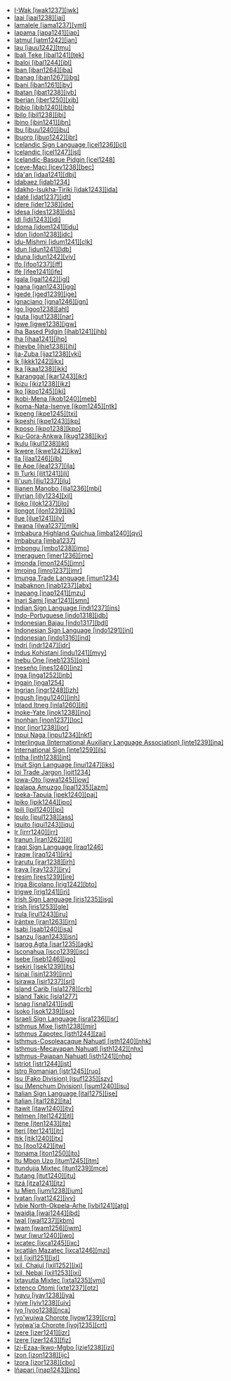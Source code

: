 - [I-Wak [iwak1237][iwk]](tree/austronesian.aust1307/nuclearaustronesian.nucl1752/malayopolynesian.mala1545/northernluzon.nort3238/mesocordilleran.meso1254/southcentralcordilleran.sout3211/southerncordilleran.sout2907/westsoutherncordilleran.west2550/nuclearsoutherncordilleran.nucl1542/iwak.iwak1237/iwak.iwak1237.ini)
- [Iaai [iaai1238][iai]](tree/austronesian.aust1307/nuclearaustronesian.nucl1752/malayopolynesian.mala1545/centraleasternmalayopolynesian.cent2237/easternmalayopolynesian.east2712/oceanic.ocea1241/loyaltyislands.loya1239/iaai.iaai1238/iaai.iaai1238.ini)
- [Iamalele [iama1237][yml]](tree/austronesian.aust1307/nuclearaustronesian.nucl1752/malayopolynesian.mala1545/centraleasternmalayopolynesian.cent2237/easternmalayopolynesian.east2712/oceanic.ocea1241/westernoceaniclinkage.west2818/papuantiplinkage.papu1253/nuclearpapuantiplinkage.nucl1744/northpapuanmainlanddentrecasteaux.nort2848/bwaidoga.bwai1241/iamalelic.iama1238/iamalele.iama1237/iamalele.iama1237.ini)
- [Iapama [iapa1241][iap]](tree/bookkeeping.book1242/iapama.iapa1241/iapama.iapa1241.ini)
- [Iatmul [iatm1242][ian]](tree/ndu.nduu1242/nuclearndu.nucl1642/sawosic.sawo1235/sawos.sawo1234/iatmul.iatm1242/iatmul.iatm1242.ini)
- [Iau [iauu1242][tmu]](tree/lakesplain.lake1255/tariku.tari1255/centraltariku.cent2110/iau.iauu1242/iau.iauu1242.ini)
- [Ibali Teke [ibal1241][tek]](tree/atlanticcongo.atla1278/voltacongo.volt1241/benuecongo.benu1247/bantoid.bant1294/southernbantoid.sout3152/narrowbantu.narr1281/centralwesternbantu.cent2260/njebembeteteke.njeb1243/tekeb70.teke1283/ibaliteke.ibal1241/ibaliteke.ibal1241.ini)
- [Ibaloi [ibal1244][ibl]](tree/austronesian.aust1307/nuclearaustronesian.nucl1752/malayopolynesian.mala1545/northernluzon.nort3238/mesocordilleran.meso1254/southcentralcordilleran.sout3211/southerncordilleran.sout2907/westsoutherncordilleran.west2550/nuclearsoutherncordilleran.nucl1542/ibaloi.ibal1244/ibaloi.ibal1244.ini)
- [Iban [iban1264][iba]](tree/austronesian.aust1307/nuclearaustronesian.nucl1752/malayopolynesian.mala1545/malayosumbawan.mala1536/northandeastmalayosumbawan.nort3170/malayic.mala1538/nuclearmalayic.nucl1733/ibanic.iban1263/iban.iban1264/iban.iban1264.ini)
- [Ibanag [iban1267][ibg]](tree/austronesian.aust1307/nuclearaustronesian.nucl1752/malayopolynesian.mala1545/northernluzon.nort3238/cagayanvalley.caga1241/ibanagic.iban1268/ibanag.iban1267/ibanag.iban1267.ini)
- [Ibani [iban1261][iby]](tree/ijoid.ijoi1239/ijo.ijoo1239/easternijo.east2383/kakibankoroo.kaki1245/kakiba.kaki1246/ibani.iban1261/ibani.iban1261.ini)
- [Ibatan [ibat1238][ivb]](tree/austronesian.aust1307/nuclearaustronesian.nucl1752/malayopolynesian.mala1545/ibatan.ibat1238/ibatan.ibat1238.ini)
- [Iberian [iber1250][xib]](tree/iberian.iber1250/iberian.iber1250.ini)
- [Ibibio [ibib1240][ibb]](tree/atlanticcongo.atla1278/voltacongo.volt1241/benuecongo.benu1247/deltacross.delt1251/lowercross.obol1242/centrallowercross.cent2253/efikibibio.efik1244/ibibio.ibib1240/ibibio.ibib1240.ini)
- [Ibilo [ibil1238][ibi]](tree/bookkeeping.book1242/ibilo.ibil1238/ibilo.ibil1238.ini)
- [Ibino [ibin1241][ibn]](tree/atlanticcongo.atla1278/voltacongo.volt1241/benuecongo.benu1247/deltacross.delt1251/lowercross.obol1242/ibino.ibin1241/ibino.ibin1241.ini)
- [Ibu [ibuu1240][ibu]](tree/northhalmahera.nort2923/northernnorthhalmahera.nort2924/sahuan.sahu1244/ibu.ibuu1240/ibu.ibuu1240.ini)
- [Ibuoro [ibuo1242][ibr]](tree/atlanticcongo.atla1278/voltacongo.volt1241/benuecongo.benu1247/deltacross.delt1251/lowercross.obol1242/centrallowercross.cent2253/ibuoronkari.ibuo1241/ibuoro.ibuo1242/ibuoro.ibuo1242.ini)
- [Icelandic Sign Language [icel1236][icl]](tree/signlanguage.sign1238/signlanguages.sign1237/lsfic.lsfi1234/danishsign.dani1289/icelandicsignlanguage.icel1236/icelandicsignlanguage.icel1236.ini)
- [Icelandic [icel1247][isl]](tree/indoeuropean.indo1319/germanic.germ1287/northwestgermanic.nort3152/northgermanic.nort3160/westscandinavian.west2805/icelandicfaroese.icel1246/icelandic.icel1247/icelandic.icel1247.ini)
- [Icelandic-Basque Pidgin [icel1248]](tree/pidgin.pidg1258/icelandicbasedpidgin.icel1249/icelandicbasquepidgin.icel1248/icelandicbasquepidgin.icel1248.ini)
- [Iceve-Maci [icev1238][bec]](tree/atlanticcongo.atla1278/voltacongo.volt1241/benuecongo.benu1247/bantoid.bant1294/southernbantoid.sout3152/tivoid.tivo1239/centraltivoid.cent2261/centraltivoida.cent2267/icevemaci.icev1238/icevemaci.icev1238.ini)
- [Ida'an [idaa1241][dbj]](tree/austronesian.aust1307/nuclearaustronesian.nucl1752/malayopolynesian.mala1545/northborneomalayopolynesian.nort3253/northeastsabahan.nort3172/idaan.idaa1241/idaan.idaa1241.ini)
- [Idabaez [idab1234]](tree/unclassifiable.uncl1493/idabaez.idab1234/idabaez.idab1234.ini)
- [Idakho-Isukha-Tiriki [idak1243][ida]](tree/atlanticcongo.atla1278/voltacongo.volt1241/benuecongo.benu1247/bantoid.bant1294/southernbantoid.sout3152/narrowbantu.narr1281/eastbantu.east2731/northeastsavannabantu.nort3203/greatlakesbantu.grea1289/greaterluyia.grea1291/luyia.luyi1234/idakhoisukhatiriki.idak1243/idakhoisukhatiriki.idak1243.ini)
- [Idaté [idat1237][idt]](tree/austronesian.aust1307/nuclearaustronesian.nucl1752/malayopolynesian.mala1545/centraleasternmalayopolynesian.cent2237/centralmalayopolynesian.cent2245/timoricb.timo1260/easterntimoricb.east2733/idate.idat1237/idate.idat1237.ini)
- [Idere [ider1238][ide]](tree/atlanticcongo.atla1278/voltacongo.volt1241/benuecongo.benu1247/deltacross.delt1251/lowercross.obol1242/oboloic.obol1244/idere.ider1238/idere.ider1238.ini)
- [Idesa [ides1238][ids]](tree/bookkeeping.book1242/idesa.ides1238/idesa.ides1238.ini)
- [Idi [idii1243][idi]](tree/pahoturi.paho1240/idi.idii1243/idi.idii1243.ini)
- [Idoma [idom1241][idu]](tree/atlanticcongo.atla1278/voltacongo.volt1241/benuecongo.benu1247/idomoid.idom1262/akweya.etul1244/etuloidoma.etul1246/nuclearidoma.nucl1732/idoma.idom1241/idoma.idom1241.ini)
- [Idon [idon1238][idc]](tree/atlanticcongo.atla1278/voltacongo.volt1241/benuecongo.benu1247/benuecongoplateau.benu1248/northernbenuecongoplateau.nort3169/idon.idon1238/idon.idon1238.ini)
- [Idu-Mishmi [idum1241][clk]](tree/sinotibetan.sino1245/mishmic.mish1241/idumishmi.idum1241/idumishmi.idum1241.ini)
- [Idun [idun1241][ldb]](tree/atlanticcongo.atla1278/voltacongo.volt1241/benuecongo.benu1247/benuecongoplateau.benu1248/westernbenuecongoplateau.west2801/northwesternbenuecongoplateau.nort3184/koroic.koro1301/idun.idun1241/idun.idun1241.ini)
- [Iduna [idun1242][viv]](tree/austronesian.aust1307/nuclearaustronesian.nucl1752/malayopolynesian.mala1545/centraleasternmalayopolynesian.cent2237/easternmalayopolynesian.east2712/oceanic.ocea1241/westernoceaniclinkage.west2818/papuantiplinkage.papu1253/nuclearpapuantiplinkage.nucl1744/northpapuanmainlanddentrecasteaux.nort2848/bwaidoga.bwai1241/bwaidokaiduna.bwai1244/iduna.idun1242/iduna.idun1242.ini)
- [Ifo [ifoo1237][iff]](tree/austronesian.aust1307/nuclearaustronesian.nucl1752/malayopolynesian.mala1545/centraleasternmalayopolynesian.cent2237/easternmalayopolynesian.east2712/oceanic.ocea1241/southernmelanesian.sout3173/southvanuatu.sout2868/erromanga.erro1239/ifo.ifoo1237/ifo.ifoo1237.ini)
- [Ifè [ifee1241][ife]](tree/atlanticcongo.atla1278/voltacongo.volt1241/benuecongo.benu1247/defoid.defo1239/yoruboid.yoru1244/edekiri.edek1238/ede.edea1234/westernede.west2827/southwesternede.sout3187/ife.ifee1241/ife.ifee1241.ini)
- [Igala [igal1242][igl]](tree/atlanticcongo.atla1278/voltacongo.volt1241/benuecongo.benu1247/defoid.defo1239/yoruboid.yoru1244/igala.igal1242/igala.igal1242.ini)
- [Igana [igan1243][igg]](tree/lowersepikramu.lowe1437/ramu.ramu1234/tamolan.tamo1242/unclassifiedtamolan.unun9900/unclassifiedtamolan.uncl1496/unclassifiedtamolan.unun9899/igana.igan1243/igana.igan1243.ini)
- [Igede [iged1239][ige]](tree/atlanticcongo.atla1278/voltacongo.volt1241/benuecongo.benu1247/idomoid.idom1262/akweya.etul1244/igede.iged1239/igede.iged1239.ini)
- [Ignaciano [igna1246][ign]](tree/arawakan.araw1281/southernmaipuran.sout3131/boliviaparana.boli1260/moxo.moxo1234/ignaciano.igna1246/ignaciano.igna1246.ini)
- [Igo [igoo1238][ahl]](tree/atlanticcongo.atla1278/voltacongo.volt1241/kwavoltacongo.kwav1236/katogo.kato1245/kposoahlobowili.kpos1239/igo.igoo1238/igo.igoo1238.ini)
- [Iguta [igut1238][nar]](tree/atlanticcongo.atla1278/voltacongo.volt1241/benuecongo.benu1247/kainji.kain1275/centralkainji.cent2242/basaeasternkainji.basa1288/easternkainji.east2404/jos.josa1234/northernjos.nort3210/northcentraljos.nort3215/iguta.igut1238/iguta.igut1238.ini)
- [Igwe [igwe1238][igw]](tree/atlanticcongo.atla1278/voltacongo.volt1241/benuecongo.benu1247/akpesedoid.akpe1249/edoid.edoi1239/northcentraledoid.nort3182/unclassifiednorthcentraledoid.unun9932/unclassifiednorthcentraledoid.uncl1474/igweenwasasaru.igwe1239/igwe.igwe1238/igwe.igwe1238.ini)
- [Iha Based Pidgin [ihab1241][ihb]](tree/pidgin.pidg1258/ihabasedpidginpidgin.ihab1242/ihabasedpidgin.ihab1241/ihabasedpidgin.ihab1241.ini)
- [Iha [ihaa1241][ihp]](tree/westbomberai.west2604/nuclearwestbomberai.nucl1641/iha.ihaa1241/iha.ihaa1241.ini)
- [Ihievbe [ihie1238][ihi]](tree/bookkeeping.book1242/ihievbe.ihie1238/ihievbe.ihie1238.ini)
- [Ija-Zuba [ijaz1238][vki]](tree/atlanticcongo.atla1278/voltacongo.volt1241/benuecongo.benu1247/benuecongoplateau.benu1248/alumic.alum1249/jiliceggonic.jili1242/jilic.jili1243/ijazuba.ijaz1238/ijazuba.ijaz1238.ini)
- [Ik [ikkk1242][ikx]](tree/kuliak.kuli1252/ik.ikkk1242/ik.ikkk1242.ini)
- [Ika [ikaa1238][ikk]](tree/atlanticcongo.atla1278/voltacongo.volt1241/benuecongo.benu1247/igboid.igbo1258/igbo.igbo1259/ika.ikaa1238/ika.ikaa1238.ini)
- [Ikaranggal [ikar1243][ikr]](tree/pamanyungan.pama1250/paman.pama1251/rarmulpama.rarm1238/ikaranggal.ikar1243/ikaranggal.ikar1243.ini)
- [Ikizu [ikiz1238][ikz]](tree/atlanticcongo.atla1278/voltacongo.volt1241/benuecongo.benu1247/bantoid.bant1294/southernbantoid.sout3152/narrowbantu.narr1281/eastbantu.east2731/northeastsavannabantu.nort3203/greatlakesbantu.grea1289/eastnyanza.east2750/nyanzamara.nyan1318/southmara.sout3201/ikizu.ikiz1238/ikizu.ikiz1238.ini)
- [Iko [ikoo1245][iki]](tree/atlanticcongo.atla1278/voltacongo.volt1241/benuecongo.benu1247/deltacross.delt1251/lowercross.obol1242/iko.ikoo1245/iko.ikoo1245.ini)
- [Ikobi-Mena [ikob1240][meb]](tree/turamakikori.tura1263/turamaomatian.tura1264/ikobimena.ikob1240/ikobimena.ikob1240.ini)
- [Ikoma-Nata-Isenye [ikom1245][ntk]](tree/atlanticcongo.atla1278/voltacongo.volt1241/benuecongo.benu1247/bantoid.bant1294/southernbantoid.sout3152/narrowbantu.narr1281/eastbantu.east2731/northeastsavannabantu.nort3203/greatlakesbantu.grea1289/eastnyanza.east2750/nyanzamara.nyan1318/southmara.sout3201/ikomanataisenye.ikom1245/ikomanataisenye.ikom1245.ini)
- [Ikpeng [ikpe1245][txi]](tree/cariban.cari1283/pekodian.peko1235/xinguan.xing1247/ikpeng.ikpe1245/ikpeng.ikpe1245.ini)
- [Ikpeshi [ikpe1243][ikp]](tree/atlanticcongo.atla1278/voltacongo.volt1241/benuecongo.benu1247/akpesedoid.akpe1249/edoid.edoi1239/northcentraledoid.nort3182/unclassifiednorthcentraledoid.unun9932/unclassifiednorthcentraledoid.uncl1474/igweenwasasaru.igwe1239/ikpeshi.ikpe1243/ikpeshi.ikpe1243.ini)
- [Ikposo [ikpo1238][kpo]](tree/atlanticcongo.atla1278/voltacongo.volt1241/kwavoltacongo.kwav1236/katogo.kato1245/kposoahlobowili.kpos1239/ikposo.ikpo1238/ikposo.ikpo1238.ini)
- [Iku-Gora-Ankwa [ikug1238][ikv]](tree/atlanticcongo.atla1278/voltacongo.volt1241/benuecongo.benu1247/benuecongoplateau.benu1248/northernbenuecongoplateau.nort3169/ikugoraankwa.ikug1238/ikugoraankwa.ikug1238.ini)
- [Ikulu [ikul1238][ikl]](tree/atlanticcongo.atla1278/voltacongo.volt1241/benuecongo.benu1247/benuecongoplateau.benu1248/unclassifiedbenuecongoplateau.unun9912/ikulu.ikul1238/ikulu.ikul1238.ini)
- [Ikwere [ikwe1242][ikw]](tree/atlanticcongo.atla1278/voltacongo.volt1241/benuecongo.benu1247/igboid.igbo1258/igbo.igbo1259/ikwere.ikwe1242/ikwere.ikwe1242.ini)
- [Ila [ilaa1246][ilb]](tree/atlanticcongo.atla1278/voltacongo.volt1241/benuecongo.benu1247/bantoid.bant1294/southernbantoid.sout3152/narrowbantu.narr1281/eastbantu.east2731/botatwe.bota1239/lenjetongam60.lenj1247/centraleasternbotatwe.cent2279/ila.ilaa1246/ila.ilaa1246.ini)
- [Ile Ape [ilea1237][ila]](tree/austronesian.aust1307/nuclearaustronesian.nucl1752/malayopolynesian.mala1545/centraleasternmalayopolynesian.cent2237/centralmalayopolynesian.cent2245/floreslembata.flor1239/sikalamaholot.sika1265/lamaholotic.lama1292/lamaholotbarat.lama1293/northlembata.nort3216/ileape.ilea1237/ileape.ilea1237.ini)
- [Ili Turki [ilit1241][ili]](tree/turkic.turk1311/commonturkic.comm1245/oghuzkipchakuyghur.oghu1246/uyghur.uygh1240/iliturki.ilit1241/iliturki.ilit1241.ini)
- [Ili'uun [iliu1237][ilu]](tree/austronesian.aust1307/nuclearaustronesian.nucl1752/malayopolynesian.mala1545/centraleasternmalayopolynesian.cent2237/centralmalayopolynesian.cent2245/timorica.timo1259/northerntimorica.nort3194/wetar.weta1245/iliuun.iliu1237/iliuun.iliu1237.ini)
- [Ilianen Manobo [ilia1236][mbi]](tree/austronesian.aust1307/nuclearaustronesian.nucl1752/malayopolynesian.mala1545/greatercentralphilippine.grea1284/manobo.mano1276/centralandsouthernmanobo.cent2255/centralmanobo.cent2088/westmanobo.west2829/westcentralmanobo.west2554/ilianenmanobo.ilia1236/ilianenmanobo.ilia1236.ini)
- [Illyrian [illy1234][xil]](tree/unclassifiable.uncl1493/indoeuropeanunclassifiable.indo1330/illyrian.illy1234/illyrian.illy1234.ini)
- [Iloko [ilok1237][ilo]](tree/austronesian.aust1307/nuclearaustronesian.nucl1752/malayopolynesian.mala1545/northernluzon.nort3238/iloko.ilok1237/iloko.ilok1237.ini)
- [Ilongot [ilon1239][ilk]](tree/austronesian.aust1307/nuclearaustronesian.nucl1752/malayopolynesian.mala1545/northernluzon.nort3238/mesocordilleran.meso1254/southcentralcordilleran.sout3211/southerncordilleran.sout2907/ilongot.ilon1239/ilongot.ilon1239.ini)
- [Ilue [ilue1241][ilv]](tree/atlanticcongo.atla1278/voltacongo.volt1241/benuecongo.benu1247/deltacross.delt1251/lowercross.obol1242/ilue.ilue1241/ilue.ilue1241.ini)
- [Ilwana [ilwa1237][mlk]](tree/atlanticcongo.atla1278/voltacongo.volt1241/benuecongo.benu1247/bantoid.bant1294/southernbantoid.sout3152/narrowbantu.narr1281/eastbantu.east2731/northeastsavannabantu.nort3203/northeastcoastalbantu.nort3209/coastalnecbantu.coas1317/sabakiswahili.saba1282/ilwana.ilwa1237/ilwana.ilwa1237.ini)
- [Imbabura Highland Quichua [imba1240][qvi]](tree/quechuan.quec1387/quechuaii.quec1388/quechuaiib.quec1384/colombiaecuadorquechuaiib.colo1257/imbaburahighlandquichua.imba1240/imbaburahighlandquichua.imba1240.ini)
- [Imbabura [imba1237]](tree/unclassifiable.uncl1493/imbabura.imba1237/imbabura.imba1237.ini)
- [Imbongu [imbo1238][imo]](tree/nucleartransnewguinea.nucl1709/centraleastnewguineahighlands.cent2120/hagen.hage1248/auagawil.auag1234/imbongu.imbo1238/imbongu.imbo1238.ini)
- [Imeraguen [imer1236][ime]](tree/bookkeeping.book1242/imeraguen.imer1236/imeraguen.imer1236.ini)
- [Imonda [imon1245][imn]](tree/border.bord1247/warisic.wari1265/imonda.imon1245/imonda.imon1245.ini)
- [Imroing [imro1237][imr]](tree/austronesian.aust1307/nuclearaustronesian.nucl1752/malayopolynesian.mala1545/centraleasternmalayopolynesian.cent2237/centralmalayopolynesian.cent2245/babar.baba1274/southbabar.sout2881/southwestbabar.sout2882/imroing.imro1237/imroing.imro1237.ini)
- [Imunga Trade Language [imun1234]](tree/pidgin.pidg1258/mekeobasedpidgin.meke1244/imungatradelanguage.imun1234/imungatradelanguage.imun1234.ini)
- [Inabaknon [inab1237][abx]](tree/austronesian.aust1307/nuclearaustronesian.nucl1752/malayopolynesian.mala1545/greaterbarito.grea1283/samabajaw.sama1302/inabaknon.inab1237/inabaknon.inab1237.ini)
- [Inapang [inap1241][mzu]](tree/lowersepikramu.lowe1437/ramu.ramu1234/tamolan.tamo1242/inapang.inap1241/inapang.inap1241.ini)
- [Inari Sami [inar1241][smn]](tree/uralic.ural1272/saami.saam1281/easternsaami.east2324/mainlandeasternsaami.main1280/inarisami.inar1241/inarisami.inar1241.ini)
- [Indian Sign Language [indi1237][ins]](tree/signlanguage.sign1238/signlanguages.sign1237/indopakistaninepalesesign.indo1331/indopakistanisign.indo1332/indiansignlanguage.indi1237/indiansignlanguage.indi1237.ini)
- [Indo-Portuguese [indo1318][idb]](tree/bookkeeping.book1242/indoportuguese.indo1318/indoportuguese.indo1318.ini)
- [Indonesian Bajau [indo1317][bdl]](tree/austronesian.aust1307/nuclearaustronesian.nucl1752/malayopolynesian.mala1545/greaterbarito.grea1283/samabajaw.sama1302/suluborneo.sulu1242/borneocoastbajaw.born1254/indonesianbajau.indo1317/indonesianbajau.indo1317.ini)
- [Indonesian Sign Language [indo1291][inl]](tree/signlanguage.sign1238/signlanguages.sign1237/aslic.asli1244/malaysiansign.mala1548/indonesiansignlanguage.indo1291/indonesiansignlanguage.indo1291.ini)
- [Indonesian [indo1316][ind]](tree/austronesian.aust1307/nuclearaustronesian.nucl1752/malayopolynesian.mala1545/malayosumbawan.mala1536/northandeastmalayosumbawan.nort3170/malayic.mala1538/nuclearmalayic.nucl1733/indonesianarchipelagomalay.indo1326/indonesian.indo1316/indonesian.indo1316.ini)
- [Indri [indr1247][idr]](tree/atlanticcongo.atla1278/voltacongo.volt1241/northvoltacongo.nort3149/adamawaubangi.adam1258/ubangi.uban1244/serengbakamba.sere1265/sereic.sere1262/sereindri.sere1266/indritogoyo.indr1246/indri.indr1247/indri.indr1247.ini)
- [Indus Kohistani [indu1241][mvy]](tree/indoeuropean.indo1319/indoiranian.indo1320/indoaryan.indo1321/indoaryannorthwesternzone.indo1324/kohistani.kohi1251/induskohistanic.indu1240/induskohistani.indu1241/induskohistani.indu1241.ini)
- [Inebu One [ineb1235][oin]](tree/nucleartorricelli.nucl1708/westwapei.west2580/one.onee1245/centralnorthernone.cent2238/inebuone.ineb1235/inebuone.ineb1235.ini)
- [Ineseño [ines1240][inz]](tree/chumashan.chum1262/southernchumashan.sout3132/centralchumashan.cent2139/ineseno.ines1240/ineseno.ines1240.ini)
- [Inga [inga1252][inb]](tree/quechuan.quec1387/quechuaii.quec1388/quechuaiib.quec1384/colombiaecuadorquechuaiib.colo1257/inganquechuaiib.inga1251/inga.inga1252/inga.inga1252.ini)
- [Ingain [inga1254]](tree/nuclearmacroje.nucl1710/je.jeee1236/jemeridional.jeme1246/ingainkimda.inga1253/ingain.inga1254/ingain.inga1254.ini)
- [Ingrian [ingr1248][izh]](tree/uralic.ural1272/finnic.finn1317/ingrian.ingr1248/ingrian.ingr1248.ini)
- [Ingush [ingu1240][inh]](tree/nakhdaghestanian.nakh1245/nakh.nakh1246/checheningush.chec1244/ingush.ingu1240/ingush.ingu1240.ini)
- [Inlaod Itneg [inla1260][iti]](tree/austronesian.aust1307/nuclearaustronesian.nucl1752/malayopolynesian.mala1545/northernluzon.nort3238/mesocordilleran.meso1254/southcentralcordilleran.sout3211/centralcordilleran.cent2296/northcentralcordilleran.nort3240/kalingaitneg.kali1310/itneg.itne1252/inlaoditneg.inla1260/inlaoditneg.inla1260.ini)
- [Inoke-Yate [inok1238][ino]](tree/nucleartransnewguinea.nucl1709/kainantugoroka.kain1273/goroka.goro1272/nucleargoroka.nucl1760/nucleargoroka.nucl1756/kamanoyagaria.kama1374/inokeyate.inok1238/inokeyate.inok1238.ini)
- [Inonhan [inon1237][loc]](tree/austronesian.aust1307/nuclearaustronesian.nucl1752/malayopolynesian.mala1545/greatercentralphilippine.grea1284/centralphilippine.cent2246/bisayan.bisa1268/westbisayan.west2820/inonhan.inon1237/inonhan.inon1237.ini)
- [Inor [inor1238][ior]](tree/afroasiatic.afro1255/semitic.semi1276/westsemitic.west2786/ethiosemitic.ethi1244/southethiopic.sout3078/outersouthethiopic.oute1258/ttgroup.ttgr1237/inoric.inor1239/inor.inor1238/inor.inor1238.ini)
- [Inpui Naga [inpu1234][nkf]](tree/bookkeeping.book1242/inpuinaga.inpu1234/inpuinaga.inpu1234.ini)
- [Interlingua (International Auxiliary Language Association) [inte1239][ina]](tree/artificiallanguage.arti1236/interlinguainternationalauxiliarylanguageassociation.inte1239/interlinguainternationalauxiliarylanguageassociation.inte1239.ini)
- [International Sign [inte1259][ils]](tree/signlanguage.sign1238/pidginsignlanguage.pidg1253/internationalsign.inte1259/internationalsign.inte1259.ini)
- [Intha [inth1238][int]](tree/sinotibetan.sino1245/burmoqiangic.burm1265/loloburmese.lolo1265/burmish.burm1266/southernburmish.sout3159/intha.inth1238/intha.inth1238.ini)
- [Inuit Sign Language [inui1247][iks]](tree/signlanguage.sign1238/villagesignlanguage.vill1244/inuitsignlanguage.inui1247/inuitsignlanguage.inui1247.ini)
- [Ioi Trade Jargon [ioit1234]](tree/pidgin.pidg1258/mekeobasedpidgin.meke1244/ioitradejargon.ioit1234/ioitradejargon.ioit1234.ini)
- [Iowa-Oto [iowa1245][iow]](tree/siouan.siou1252/coresiouan.core1249/mississippivalley.miss1254/winnebagochiwere.winn1245/iowaoto.iowa1245/iowaoto.iowa1245.ini)
- [Ipalapa Amuzgo [ipal1235][azm]](tree/otomanguean.otom1299/easternotomanguean.east2557/amuzgomixtecan.amuz1253/amuzgoan.amuz1254/ipalapaamuzgo.ipal1235/ipalapaamuzgo.ipal1235.ini)
- [Ipeka-Tapuia [ipek1240][paj]](tree/bookkeeping.book1242/ipekatapuia.ipek1240/ipekatapuia.ipek1240.ini)
- [Ipiko [ipik1244][ipo]](tree/anim.anim1240/inlandgulf.inla1262/ipiko.ipik1244/ipiko.ipik1244.ini)
- [Ipili [ipil1240][ipi]](tree/nucleartransnewguinea.nucl1709/engakewahuli.enga1254/engan.enga1251/ipili.ipil1240/ipili.ipil1240.ini)
- [Ipulo [ipul1238][ass]](tree/atlanticcongo.atla1278/voltacongo.volt1241/benuecongo.benu1247/bantoid.bant1294/southernbantoid.sout3152/tivoid.tivo1239/centraltivoid.cent2261/centraltivoidb.cent2268/ipulo.ipul1238/ipulo.ipul1238.ini)
- [Iquito [iqui1243][iqu]](tree/zaparoan.zapa1251/iquitoarabela.iqui1244/cahuaranoiquito.cahu1267/iquito.iqui1243/iquito.iqui1243.ini)
- [Ir [irrr1240][irr]](tree/bookkeeping.book1242/ir.irrr1240/ir.irrr1240.ini)
- [Iranun [iran1262][ill]](tree/austronesian.aust1307/nuclearaustronesian.nucl1752/malayopolynesian.mala1545/greatercentralphilippine.grea1284/danao.dana1253/iranun.iran1262/iranun.iran1262.ini)
- [Iraqi Sign Language [iraq1246]](tree/signlanguage.sign1238/signlanguages.sign1237/arabsign.arab1398/levantineiraqisign.leva1240/iraqisignlanguage.iraq1246/iraqisignlanguage.iraq1246.ini)
- [Iraqw [iraq1241][irk]](tree/afroasiatic.afro1255/cushitic.cush1243/southcushitic.sout3054/westriftsouthcushitic.west2720/northernwestriftsouthcushitic.nort3164/iraqwgorowa.iraq1240/iraqw.iraq1241/iraqw.iraq1241.ini)
- [Irarutu [irar1238][irh]](tree/austronesian.aust1307/nuclearaustronesian.nucl1752/malayopolynesian.mala1545/centraleasternmalayopolynesian.cent2237/easternmalayopolynesian.east2712/southhalmaherawestnewguinea.sout2850/nabiirarutu.nabi1238/irarutu.irar1238/irarutu.irar1238.ini)
- [Iraya [iray1237][iry]](tree/austronesian.aust1307/nuclearaustronesian.nucl1752/malayopolynesian.mala1545/northmangyan.nort2873/iraya.iray1237/iraya.iray1237.ini)
- [Iresim [ires1239][ire]](tree/austronesian.aust1307/nuclearaustronesian.nucl1752/malayopolynesian.mala1545/centraleasternmalayopolynesian.cent2237/easternmalayopolynesian.east2712/southhalmaherawestnewguinea.sout2850/southhalmaherawestnewguinea.sout3229/cenderawasihbay.cend1238/southwestcenderawasihbay.sout3230/yauryerisiam.yaur1240/iresim.ires1239/iresim.ires1239.ini)
- [Iriga Bicolano [irig1242][bto]](tree/austronesian.aust1307/nuclearaustronesian.nucl1752/malayopolynesian.mala1545/greatercentralphilippine.grea1284/centralphilippine.cent2246/bikol.biko1240/inlandbikol.inla1266/irigabicolano.irig1242/irigabicolano.irig1242.ini)
- [Irigwe [irig1241][iri]](tree/atlanticcongo.atla1278/voltacongo.volt1241/benuecongo.benu1247/benuecongoplateau.benu1248/benuecongocentralplateau.benu1249/southcentralbenuecongoplateau.sout3163/irigwe.irig1241/irigwe.irig1241.ini)
- [Irish Sign Language [iris1235][isg]](tree/signlanguage.sign1238/signlanguages.sign1237/lsfic.lsfi1234/irishsignlanguage.iris1235/irishsignlanguage.iris1235.ini)
- [Irish [iris1253][gle]](tree/indoeuropean.indo1319/celtic.celt1248/nuclearceltic.nucl1715/tgbceltic.tgbc1234/insularceltic.insu1254/goidelic.goid1240/westerngoidelic.west2822/irish.iris1253/irish.iris1253.ini)
- [Irula [irul1243][iru]](tree/dravidian.drav1251/southdravidian.sout3133/southdravidiani.sout3138/tamilkannada.tami1291/tamilkota.tami1292/tamiltoda.tami1293/tamilirula.tami1294/irulamuduga.irul1245/irula.irul1243/irula.irul1243.ini)
- [Irántxe [iran1263][irn]](tree/irantxe.iran1263/irantxe.iran1263.ini)
- [Isabi [isab1240][isa]](tree/nucleartransnewguinea.nucl1709/kainantugoroka.kain1273/goroka.goro1272/unclassifiedgoroka.unun9977/isabi.isab1240/isabi.isab1240.ini)
- [Isanzu [isan1243][isn]](tree/atlanticcongo.atla1278/voltacongo.volt1241/benuecongo.benu1247/bantoid.bant1294/southernbantoid.sout3152/narrowbantu.narr1281/eastbantu.east2731/nyaturunilamba.nyat1247/isanzu.isan1243/isanzu.isan1243.ini)
- [Isarog Agta [isar1235][agk]](tree/austronesian.aust1307/nuclearaustronesian.nucl1752/malayopolynesian.mala1545/greatercentralphilippine.grea1284/centralphilippine.cent2246/bikol.biko1240/inagtabikol.inag1234/isarogagta.isar1235/isarogagta.isar1235.ini)
- [Isconahua [isco1239][isc]](tree/panotacanan.pano1259/panoan.pano1256/mainlinepano.main1279/panonawa.pano1257/poyanawasubgroup.poya1240/isconahua.isco1239/isconahua.isco1239.ini)
- [Isebe [iseb1246][igo]](tree/nucleartransnewguinea.nucl1709/madang.mada1298/croisilles.croi1234/mabuso.mabu1247/gum.gumm1240/panimisebe.pani1262/isebe.iseb1246/isebe.iseb1246.ini)
- [Isekiri [isek1239][its]](tree/atlanticcongo.atla1278/voltacongo.volt1241/benuecongo.benu1247/defoid.defo1239/yoruboid.yoru1244/edekiri.edek1238/isekiri.isek1239/isekiri.isek1239.ini)
- [Isinai [isin1239][inn]](tree/austronesian.aust1307/nuclearaustronesian.nucl1752/malayopolynesian.mala1545/northernluzon.nort3238/mesocordilleran.meso1254/southcentralcordilleran.sout3211/centralcordilleran.cent2296/isinai.isin1239/isinai.isin1239.ini)
- [Isirawa [isir1237][srl]](tree/kwerbic.kwer1242/isirawa.isir1237/isirawa.isir1237.ini)
- [Island Carib [isla1278][crb]](tree/arawakan.araw1281/northernmaipuran.nort2990/caribbean.cari1281/islandcaribgarifuna.isla1279/islandcarib.isla1278/islandcarib.isla1278.ini)
- [Island Takic [isla1277]](tree/utoaztecan.utoa1244/northernutoaztecan.nort2953/californianutoaztecan.cali1246/cupan.cupa1239/unclassifiedcupan.unun9949/islandtakic.isla1277/islandtakic.isla1277.ini)
- [Isnag [isna1241][isd]](tree/austronesian.aust1307/nuclearaustronesian.nucl1752/malayopolynesian.mala1545/northernluzon.nort3238/cagayanvalley.caga1241/isnag.isna1241/isnag.isna1241.ini)
- [Isoko [isok1239][iso]](tree/atlanticcongo.atla1278/voltacongo.volt1241/benuecongo.benu1247/akpesedoid.akpe1249/edoid.edoi1239/southwesternedoid.sout2805/isoko.isok1239/isoko.isok1239.ini)
- [Israeli Sign Language [isra1236][isr]](tree/signlanguage.sign1238/signlanguages.sign1237/dgsic.dgsi1234/israelisignlanguage.isra1236/israelisignlanguage.isra1236.ini)
- [Isthmus Mixe [isth1238][mir]](tree/mixezoque.mixe1284/mixe.mixe1286/oaxacamixe.oaxa1241/lowlandmidlandsouthhighlandmixe.lowl1268/lowlandmidlandmixe.lowl1269/lowlandmixe.lowl1263/isthmusmixe.isth1238/isthmusmixe.isth1238.ini)
- [Isthmus Zapotec [isth1244][zai]](tree/otomanguean.otom1299/easternotomanguean.east2557/popolocazapotecan.popo1292/zapotecan.zapo1436/zapotec.zapo1437/corezapotec.core1259/centralcorezapotec.cent2146/isthmuszapotec.isth1244/isthmuszapotec.isth1244.ini)
- [Isthmus-Cosoleacaque Nahuatl [isth1240][nhk]](tree/utoaztecan.utoa1244/southernutoaztecan.sout3136/coracholaztecan.cora1261/aztec.azte1234/easternnahuatl.east2720/isthmusnahuatl.isth1245/isthmuscosoleacaquenahuatl.isth1240/isthmuscosoleacaquenahuatl.isth1240.ini)
- [Isthmus-Mecayapan Nahuatl [isth1242][nhx]](tree/utoaztecan.utoa1244/southernutoaztecan.sout3136/coracholaztecan.cora1261/aztec.azte1234/easternnahuatl.east2720/isthmusnahuatl.isth1245/isthmusmecayapannahuatl.isth1242/isthmusmecayapannahuatl.isth1242.ini)
- [Isthmus-Pajapan Nahuatl [isth1241][nhp]](tree/utoaztecan.utoa1244/southernutoaztecan.sout3136/coracholaztecan.cora1261/aztec.azte1234/easternnahuatl.east2720/isthmusnahuatl.isth1245/isthmuspajapannahuatl.isth1241/isthmuspajapannahuatl.isth1241.ini)
- [Istriot [istr1244][ist]](tree/indoeuropean.indo1319/italic.ital1284/latinofaliscan.lati1262/latinic.lati1263/imperiallatin.impe1234/romance.roma1334/italowesternromance.ital1285/italodalmatian.ital1286/dalmatianromance.dalm1244/istriot.istr1244/istriot.istr1244.ini)
- [Istro Romanian [istr1245][ruo]](tree/indoeuropean.indo1319/italic.ital1284/latinofaliscan.lati1262/latinic.lati1263/imperiallatin.impe1234/romance.roma1334/easternromance.east2714/macroromanian.macr1262/istroromanian.istr1245/istroromanian.istr1245.ini)
- [Isu (Fako Division) [isuf1235][szv]](tree/atlanticcongo.atla1278/voltacongo.volt1241/benuecongo.benu1247/bantoid.bant1294/southernbantoid.sout3152/narrowbantu.narr1281/bantuab10b20b30.bant1295/sawabantu.sawa1251/dualaic.dual1244/koleisubu.kole1239/isufakodivision.isuf1235/isufakodivision.isuf1235.ini)
- [Isu (Menchum Division) [isum1240][isu]](tree/atlanticcongo.atla1278/voltacongo.volt1241/benuecongo.benu1247/bantoid.bant1294/southernbantoid.sout3152/widegrassfields.wide1239/narrowgrassfields.narr1282/ring.ring1243/westring.west2835/isumenchumdivision.isum1240/isumenchumdivision.isum1240.ini)
- [Italian Sign Language [ital1275][ise]](tree/signlanguage.sign1238/signlanguages.sign1237/lsfic.lsfi1234/italiansign.ital1288/italiansignlanguage.ital1275/italiansignlanguage.ital1275.ini)
- [Italian [ital1282][ita]](tree/indoeuropean.indo1319/italic.ital1284/latinofaliscan.lati1262/latinic.lati1263/imperiallatin.impe1234/romance.roma1334/italowesternromance.ital1285/italodalmatian.ital1286/italianromance.ital1287/italian.ital1282/italian.ital1282.ini)
- [Itawit [itaw1240][itv]](tree/austronesian.aust1307/nuclearaustronesian.nucl1752/malayopolynesian.mala1545/northernluzon.nort3238/cagayanvalley.caga1241/ibanagic.iban1268/gaddangic.gadd1245/itawit.itaw1240/itawit.itaw1240.ini)
- [Itelmen [itel1242][itl]](tree/chukotkokamchatkan.chuk1271/itelmen.itel1242/itelmen.itel1242.ini)
- [Itene [iten1243][ite]](tree/chapacuran.chap1271/moreicwaric.more1263/moreictora.more1264/nuclearmore.nucl1662/itene.iten1243/itene.iten1243.ini)
- [Iteri [iter1241][itr]](tree/leftmay.left1242/nuclearleftmay.nucl1244/iteribo.iter1240/iteri.iter1241/iteri.iter1241.ini)
- [Itik [itik1240][itx]](tree/tororya.toro1256/tor.tora1268/itik.itik1240/itik.itik1240.ini)
- [Ito [itoo1242][itw]](tree/atlanticcongo.atla1278/voltacongo.volt1241/benuecongo.benu1247/deltacross.delt1251/lowercross.obol1242/centrallowercross.cent2253/ibuoronkari.ibuo1241/ito.itoo1242/ito.itoo1242.ini)
- [Itonama [iton1250][ito]](tree/itonama.iton1250/itonama.iton1250.ini)
- [Itu Mbon Uzo [itum1245][itm]](tree/atlanticcongo.atla1278/voltacongo.volt1241/benuecongo.benu1247/deltacross.delt1251/lowercross.obol1242/centrallowercross.cent2253/ibuoronkari.ibuo1241/itumbonuzo.itum1245/itumbonuzo.itum1245.ini)
- [Itundujia Mixtec [itun1239][mce]](tree/otomanguean.otom1299/easternotomanguean.east2557/amuzgomixtecan.amuz1253/mixtecan.mixt1422/mixteccuicatec.mixt1423/mixtec.mixt1427/westernaltamixtec.west2824/itundujiamixtec.itun1239/itundujiamixtec.itun1239.ini)
- [Itutang [itut1240][itu]](tree/bookkeeping.book1242/itutang.itut1240/itutang.itut1240.ini)
- [Itzá [itza1241][itz]](tree/mayan.maya1287/coremayan.core1254/yucatecan.yuca1252/mopanitza.mopa1242/itza.itza1241/itza.itza1241.ini)
- [Iu Mien [iumi1238][ium]](tree/hmongmien.hmon1336/mienic.mien1242/mienmun.mien1243/iumien.iumi1238/iumien.iumi1238.ini)
- [Ivatan [ivat1242][ivv]](tree/austronesian.aust1307/nuclearaustronesian.nucl1752/malayopolynesian.mala1545/batanic.bata1315/ivatan.ivat1242/ivatan.ivat1242.ini)
- [Ivbie North-Okpela-Arhe [ivbi1241][atg]](tree/atlanticcongo.atla1278/voltacongo.volt1241/benuecongo.benu1247/akpesedoid.akpe1249/edoid.edoi1239/northcentraledoid.nort3182/unclassifiednorthcentraledoid.unun9932/unclassifiednorthcentraledoid.uncl1474/ivbienorthokpelaarhe.ivbi1241/ivbienorthokpelaarhe.ivbi1241.ini)
- [Iwaidja [iwai1244][ibd]](tree/iwaidjanproper.iwai1246/centraliwaidjic.cent2228/iwaidja.iwai1244/iwaidja.iwai1244.ini)
- [Iwal [iwal1237][kbm]](tree/austronesian.aust1307/nuclearaustronesian.nucl1752/malayopolynesian.mala1545/centraleasternmalayopolynesian.cent2237/easternmalayopolynesian.east2712/oceanic.ocea1241/westernoceaniclinkage.west2818/northnewguinealinkage.nort3206/huongulf.huon1245/southhuongulf.sout2878/iwal.iwal1237/iwal.iwal1237.ini)
- [Iwam [iwam1256][iwm]](tree/sepik.sepi1257/iwamwogamus.iwam1259/iwamic.iwam1260/iwam.iwam1256/iwam.iwam1256.ini)
- [Iwur [iwur1240][iwo]](tree/nucleartransnewguinea.nucl1709/centralandsouthnewguinea.cent2116/awyuok.awyu1265/okoksapmin.okok1235/ok.okkk1242/lowland.lowl1259/iwur.iwur1240/iwur.iwur1240.ini)
- [Ixcatec [ixca1245][ixc]](tree/otomanguean.otom1299/easternotomanguean.east2557/popolocazapotecan.popo1292/popolocanmazatecan.popo1293/ixcatec.ixca1245/ixcatec.ixca1245.ini)
- [Ixcatlán Mazatec [ixca1246][mzi]](tree/otomanguean.otom1299/easternotomanguean.east2557/popolocazapotecan.popo1292/popolocanmazatecan.popo1293/mazatecan.maza1295/mazatecb.maza1308/centraleastbajamazatec.cent2301/ixcatlanmazatec.ixca1246/ixcatlanmazatec.ixca1246.ini)
- [Ixil [ixil1251][ixl]](tree/mayan.maya1287/coremayan.core1254/quicheanmamean.quic1274/greatermamean.grea1277/ixilan.ixil1250/ixil.ixil1251/ixil.ixil1251.ini)
- [Ixil, Chajul [ixil1252][ixj]](tree/bookkeeping.book1242/ixilchajul.ixil1252/ixilchajul.ixil1252.ini)
- [Ixil, Nebaj [ixil1253][ixi]](tree/bookkeeping.book1242/ixilnebaj.ixil1253/ixilnebaj.ixil1253.ini)
- [Ixtayutla Mixtec [ixta1235][vmj]](tree/otomanguean.otom1299/easternotomanguean.east2557/amuzgomixtecan.amuz1253/mixtecan.mixt1422/mixteccuicatec.mixt1423/mixtec.mixt1427/coastmixtec.coas1316/eastcoastmixtec.east2746/ixtayutlamixtec.ixta1235/ixtayutlamixtec.ixta1235.ini)
- [Ixtenco Otomi [ixte1237][otz]](tree/otomanguean.otom1299/westernotomanguean.west2783/otopamechinantecan.otop1241/otopamean.otop1242/otomian.otom1297/otomi.otom1300/easternotomi.east2737/ixtencootomi.ixte1237/ixtencootomi.ixte1237.ini)
- [Iyayu [iyay1238][iya]](tree/atlanticcongo.atla1278/voltacongo.volt1241/benuecongo.benu1247/akpesedoid.akpe1249/edoid.edoi1239/northwesternedoid.nort3183/osse.osse1244/iyayu.iyay1238/iyayu.iyay1238.ini)
- [Iyive [iyiv1238][uiv]](tree/atlanticcongo.atla1278/voltacongo.volt1241/benuecongo.benu1247/bantoid.bant1294/southernbantoid.sout3152/tivoid.tivo1239/centraltivoid.cent2261/centraltivoida.cent2267/tivevand.tive1237/tiviyiveotanga.tivi1234/iyive.iyiv1238/iyive.iyiv1238.ini)
- [Iyo [iyoo1238][nca]](tree/nucleartransnewguinea.nucl1709/finisterrehuon.fini1244/finisterresaruwaged.fini1245/gusapmot.gusa1245/ufimrawanahu.ufim1241/iyo.iyoo1238/iyo.iyoo1238.ini)
- [Iyo'wujwa Chorote [iyow1239][crq]](tree/matacoan.mata1289/mataguayoii.mata1291/chorote.chor1274/iyowujwachorote.iyow1239/iyowujwachorote.iyow1239.ini)
- [Iyojwa'ja Chorote [iyoj1235][crt]](tree/matacoan.mata1289/mataguayoii.mata1291/chorote.chor1274/iyojwajachorote.iyoj1235/iyojwajachorote.iyoj1235.ini)
- [Izere [izer1241][izr]](tree/atlanticcongo.atla1278/voltacongo.volt1241/benuecongo.benu1247/benuecongoplateau.benu1248/benuecongocentralplateau.benu1249/southcentralbenuecongoplateau.sout3163/izeric.izer1242/izere.izer1241/izere.izer1241.ini)
- [Izere [izer1243][fiz]](tree/bookkeeping.book1242/izere.izer1243/izere.izer1243.ini)
- [Izi-Ezaa-Ikwo-Mgbo [izie1238][izi]](tree/atlanticcongo.atla1278/voltacongo.volt1241/benuecongo.benu1247/igboid.igbo1258/igbo.igbo1259/iziezaaikwomgbo.izie1238/iziezaaikwomgbo.izie1238.ini)
- [Izon [izon1238][ijc]](tree/ijoid.ijoi1239/ijo.ijoo1239/westernijo.west2446/izon.izon1238/izon.izon1238.ini)
- [Izora [izor1238][cbo]](tree/atlanticcongo.atla1278/voltacongo.volt1241/benuecongo.benu1247/kainji.kain1275/centralkainji.cent2242/basaeasternkainji.basa1288/easternkainji.east2404/jos.josa1234/northernjos.nort3210/northcentraljos.nort3215/chokobolemorosanga.chok1248/izora.izor1238/izora.izor1238.ini)
- [Iñapari [inap1243][inp]](tree/arawakan.araw1281/southernmaipuran.sout3131/purus.puru1265/inaparic.inap1242/inapari.inap1243/inapari.inap1243.ini)
